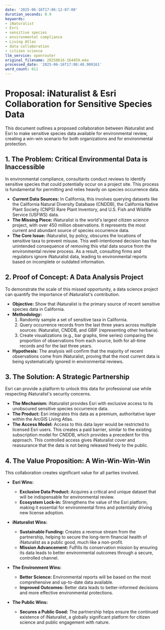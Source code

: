 ```yaml
---
date: '2025-06-16T17:06:12-07:00'
duration_seconds: 0.9
keywords:
- iNaturalist
- Esri
- sensitive species
- environmental compliance
- Living Atlas
- data collaboration
- citizen science
llm_service: openrouter
original_filename: 20250616-164459.m4a
processed_date: '2025-06-16T17:08:48.900161'
word_count: 611
---
```

# Proposal: iNaturalist & Esri Collaboration for Sensitive Species Data

This document outlines a proposed collaboration between iNaturalist and Esri to make sensitive species data available for environmental review, creating a win-win scenario for both organizations and for environmental protection.

## 1. The Problem: Critical Environmental Data is Inaccessible

In environmental compliance, consultants conduct reviews to identify sensitive species that could potentially occur on a project site. This process is fundamental for permitting and relies heavily on species occurrence data.

- **Current Data Sources:** In California, this involves querying datasets like the California Natural Diversity Database (CNDDB), the California Native Plant Society (CNPS) Rare Plant Inventory, and U.S. Fish and Wildlife Service (USFWS) data.
- **The Missing Piece:** iNaturalist is the world's largest citizen science project, with over 450 million observations. It represents the most current and abundant source of species occurrence data.
- **The Core Issue:** iNaturalist, by policy, obscures the locations of sensitive taxa to prevent misuse. This well-intentioned decision has the unintended consequence of removing this vital data source from the environmental review process. As a result, consulting firms and regulators ignore iNaturalist data, leading to environmental reports based on incomplete or outdated information.

## 2. Proof of Concept: A Data Analysis Project

To demonstrate the scale of this missed opportunity, a data science project can quantify the importance of iNaturalist's contribution.

- **Objective:** Show that iNaturalist is the primary source of recent sensitive species data in California.
- **Methodology:**
  1.  Randomly sample a set of sensitive taxa in California.
  2.  Query occurrence records from the last three years across multiple sources: iNaturalist, CNDDB, and GBIF (representing other herbaria).
  3.  Create visualizations (e.g., bar graphs, time series) comparing the proportion of observations from each source, both for all-time records and for the last three years.
- **Hypothesis:** The analysis will confirm that the majority of recent observations come from iNaturalist, proving that the most current data is being systematically ignored in environmental reviews.

## 3. The Solution: A Strategic Partnership

Esri can provide a platform to unlock this data for professional use while respecting iNaturalist's security concerns.

- **The Mechanism:** iNaturalist provides Esri with exclusive access to its unobscured sensitive species occurrence data.
- **The Product:** Esri integrates this data as a premium, authoritative layer within the ArcGIS Living Atlas.
- **The Access Model:** Access to this data layer would be restricted to licensed Esri users. This creates a paid barrier, similar to the existing subscription model for CNDDB, which provides a precedent for this approach. This controlled access gives iNaturalist cover and reassurance that the data is not being released freely to the public.

## 4. The Value Proposition: A Win-Win-Win-Win

This collaboration creates significant value for all parties involved.

- **Esri Wins:**
  - **Exclusive Data Product:** Acquires a critical and unique dataset that will be indispensable for environmental review.
  - **Ecosystem Lock-in:** Strengthens the value of the Esri platform, making it essential for environmental firms and potentially driving new license adoption.

- **iNaturalist Wins:**
  - **Sustainable Funding:** Creates a revenue stream from the partnership, helping to secure the long-term financial health of iNaturalist as a public good, much like a non-profit.
  - **Mission Advancement:** Fulfills its conservation mission by ensuring its data leads to better environmental outcomes through a secure, controlled channel.

- **The Environment Wins:**
  - **Better Science:** Environmental reports will be based on the most comprehensive and up-to-date data available.
  - **Improved Outcomes:** Better data leads to better-informed decisions and more effective environmental protections.

- **The Public Wins:**
  - **Secures a Public Good:** The partnership helps ensure the continued existence of iNaturalist, a globally significant platform for citizen science and public engagement with nature.